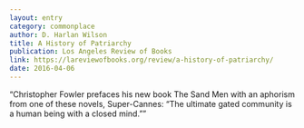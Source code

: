 ```yaml
---
layout: entry
category: commonplace
author: D. Harlan Wilson
title: A History of Patriarchy
publication: Los Angeles Review of Books
link: https://lareviewofbooks.org/review/a-history-of-patriarchy/
date: 2016-04-06
---
```


“Christopher Fowler prefaces his new book The Sand Men with an aphorism from one of these novels, Super-Cannes: “The ultimate gated community is a human being with a closed mind.””

